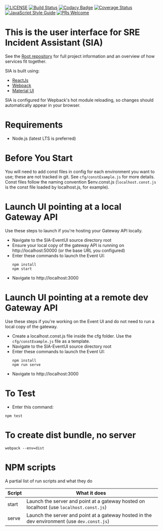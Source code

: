 [![LICENSE](https://img.shields.io/badge/license-MIT-blue.svg)](https://github.com/Azure/Sia-EventUI/blob/master/LICENSE)
[![Build Status](https://travis-ci.org/Azure/Sia-EventUI.svg?branch=master)](https://travis-ci.org/Azure/Sia-EventUI)
[![Codacy Badge](https://api.codacy.com/project/badge/Grade/10fae239209f4123b8277ef78fbcd195)](https://www.codacy.com/app/SIA/Azure-Sia-EventUI?utm_source=github.com&amp;utm_medium=referral&amp;utm_content=Azure/Sia-EventUI&amp;utm_campaign=Badge_Grade)
[![Coverage Status](https://coveralls.io/repos/github/Azure/Sia-EventUI/badge.svg?branch=master)](https://coveralls.io/github/Azure/Sia-EventUI?branch=master)
[![JavaScript Style Guide](https://img.shields.io/badge/code_style-standard-brightgreen.svg)](https://standardjs.com)
[![PRs Welcome](https://img.shields.io/badge/PRs-welcome-brightgreen.svg)](https://github.com/Azure/Sia-Root/blob/master/HOWTOCONTRIBUTE.md)

# This is the user interface for SRE Incident Assistant (SIA)
See the [Root repository](https://github.com/azure/Sia-Root) for full project information and an overview of how services fit together.

SIA is built using:
+ [ReactJs](https://facebook.github.io/react/)
+ [Webpack](https://webpack.js.org/)
+ [Material UI](http://www.material-ui.com/)

SIA is configured for Wepback's hot module reloading, so changes should automatically appear in your browser.

# Requirements
+ Node.js (latest LTS is preferred)

# Before You Start
You will need to add const files in config for each environment you want to use; these are not tracked in git. See <code>cfg/constExample.js</code> for more details. Const files follow the naming convention $env.const.js (`localhost.const.js` is the const file loaded by localhost.js, for example).

# Launch UI pointing at a local Gateway API
Use these steps to launch if you're hosting your Gateway API locally. 
+ Navigate to the SIA-EventUI source directory root
+ Ensure your local copy of the gateway API is running on http://localhost:50000 (or the base URL you configured)
+ Enter these commands to launch the Event UI:
    ```
    npm install
    npm start
    ```
+ Navigate to http://localhost:3000

# Launch UI pointing at a remote dev Gateway API
Use these steps if you're working on the Event UI and do not need to run a local copy of the gateway. 

+ Create a localhost.const.js file inside the cfg folder. Use the <code>cfg/constExample.js</code> file as a template.
+ Navigate to the SIA-EventUI source directory root 
+ Enter these commands to launch the Event UI:
    ```
    npm install
    npm run serve
    ```
+ Navigate to http://localhost:3000

# To Test
+ Enter this command:

```
npm test
```

# To create dist bundle, no server
```
webpack --env=dist
```

# NPM scripts

A partial list of run scripts and what they do

| Script | What it does |
| ------ | ------------ |
| start  | Launch the server and point at a gateway hosted on localhost (use `localhost.const.js`) | 
| serve  | Launch the server and point at a gateway hosted in the dev environment (use `dev.const.js`) |